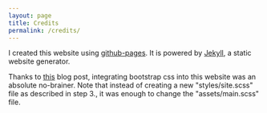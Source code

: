```yaml
---
layout: page
title: Credits
permalink: /credits/
---
```


I created this website using [github-pages](https:github-pages.com). It is powered by [Jekyll](https://github.com/jekyll/jekyll), a static website generator.

Thanks to [this](http://veithen.github.io/2015/03/26/jekyll-bootstrap.html) blog post, integrating bootstrap css into this website was an absolute no-brainer. Note that instead of creating a new "styles/site.scss" file as described in step 3., it was enough to change the "assets/main.scss" file.
